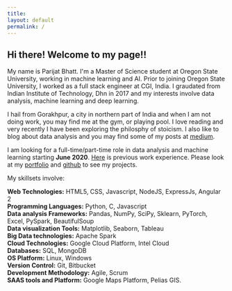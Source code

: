 ```yaml
---
title:
layout: default
permalink: /
---
```


## Hi there! Welcome to my page!! 
My name is Parijat Bhatt. I'm a Master of Science student at Oregon State University, working in machine learning and AI. Prior to joining Oregon State University, I worked as a full stack engineer at CGI, India. I graudated from Indian Institute of Technology, Dhn in 2017 and my interests involve data analysis, machine learning and deep learning.

I hail from Gorakhpur, a city in northern part of India and when I am not doing work, you may find me at the gym, or playing pool. I love reading and very recently I have been exploring the philosphy of stoicism. I also like to blog about data analysis and you may find some of my posts at [medium](https://medium.com/@parijat.bhatt). 

I am looking for a full-time/part-time role in data analysis and machine learning starting **June 2020**. [Here](https://bhparijat.github.io/workExperience/) is previous work experience. Please look at my [portfolio](https://bhparijat.github.io/portfolio) and [github](https://github.com/parijat129)  to see my projects.

My skillsets involve:

**Web Technologies:** HTML5, CSS, Javascript, NodeJS, ExpressJs, Angular 2 <br/>
**Programming Languages:** Python, C, Javascript <br/>
**Data analysis Frameworks:** Pandas, NumPy, SciPy, Sklearn, PyTorch, Excel, PySpark, BeautifulSoup <br/>
**Data visualization Tools:** Matplotlib, Seaborn, Tableau <br/>
**Big Data technologies:** Apache Spark <br/> 
**Cloud Technologies:** Google Cloud Platform, Intel Cloud <br/>
**Databases:** SQL, MongoDB <br/>
**OS Platform:** Linux, Windows <br/>
**Version Control:** Git, Bitbucket <br/>
**Development Methodology:** Agile, Scrum         
**SAAS tools and Platform:** Google Maps Platform, Pelias GIS.
